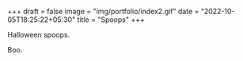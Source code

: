 +++
draft = false
image = "img/portfolio/index2.gif"
date = "2022-10-05T18:25:22+05:30"
title = "Spoops"
+++

Halloween spoops.
<!--more-->

Boo.